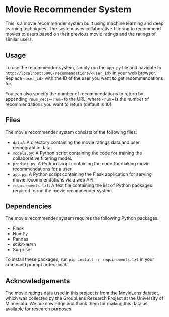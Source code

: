 
# Movie Recommender System

This is a movie recommender system built using machine learning and deep learning techniques. The system uses collaborative filtering to recommend movies to users based on their previous movie ratings and the ratings of similar users.

## Usage

To use the recommender system, simply run the `app.py` file and navigate to `http://localhost:5000/recommendations/<user_id>` in your web browser. Replace `<user_id>` with the ID of the user you want to get recommendations for.

You can also specify the number of recommendations to return by appending `?num_recs=<num>` to the URL, where `<num>` is the number of recommendations you want to return (default is 10).

## Files

The movie recommender system consists of the following files:

- `data/`: A directory containing the movie ratings data and user demographic data.
- `models.py`: A Python script containing the code for training the collaborative filtering model.
- `predict.py`: A Python script containing the code for making movie recommendations for a user.
- `app.py`: A Python script containing the Flask application for serving movie recommendations via a web API.
- `requirements.txt`: A text file containing the list of Python packages required to run the movie recommender system.

## Dependencies

The movie recommender system requires the following Python packages:

- Flask
- NumPy
- Pandas
- scikit-learn
- Surprise

To install these packages, run `pip install -r requirements.txt` in your command prompt or terminal.

## Acknowledgements

The movie ratings data used in this project is from the [MovieLens](https://grouplens.org/datasets/movielens/) dataset, which was collected by the GroupLens Research Project at the University of Minnesota. We acknowledge and thank them for making this dataset available for research purposes.
